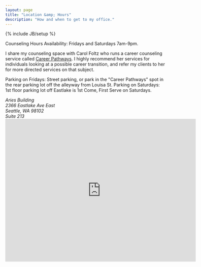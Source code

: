 ```yaml
---
layout: page
title: "Location &amp; Hours"
description: "How and when to get to my office."
---
```

{% include JB/setup %}

Counseling Hours Availability: Fridays and Saturdays 7am-9pm.

I share my counseling space with Carol Foltz who runs a career counseling service called <a href=http://seattlecareercounselingcoach.com/”>Career Pathways</a>. I highly recommend her services for individuals looking at a possible career transition, and refer my clients to her for more directed services on that subject.

Parking on Fridays: Street parking, or park in the "Career Pathways" spot in the rear parking lot off the alleyway from Louisa St.
Parking on Saturdays: 1st floor parking lot off Eastlake is 1st Come, First Serve on Saturdays.

<address>
  Aries Building<br />
  2366 Eastlake Ave East<br />
  Seattle, WA 98102<br />
  Suite 213
</address>

<iframe src="https://www.google.com/maps/embed?pb=!1m14!1m8!1m3!1d1344.1026718052367!2d-122.32533462698618!3d47.64157635532868!3m2!1i1024!2i768!4f13.1!3m3!1m2!1s0x549014e1bc0d8075%3A0x8ca39c9b3b16d93c!2s2366+Eastlake+Ave+E%2C+Seattle%2C+WA+98102!5e0!3m2!1sen!2sus!4v1415549344700" width="600" height="450" frameborder="0" style="border:0"></iframe>
